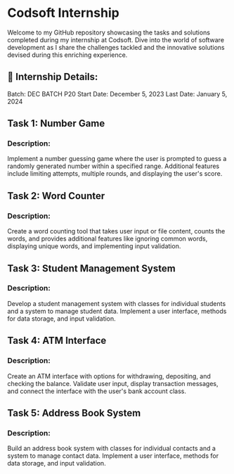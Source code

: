 # Codsoft Internship
Welcome to my GitHub repository showcasing the tasks and solutions completed during my internship at Codsoft. Dive into the world of software development as I share the challenges tackled and the innovative solutions devised during this enriching experience.
## 🚀 Internship Details:
Batch: DEC BATCH P20
Start Date: December 5, 2023
Last Date: January 5, 2024

## Task 1: Number Game
### Description:
Implement a number guessing game where the user is prompted to guess a randomly generated number within a specified range. Additional features include limiting attempts, multiple rounds, and displaying the user's score.

## Task 2: Word Counter
### Description:
Create a word counting tool that takes user input or file content, counts the words, and provides additional features like ignoring common words, displaying unique words, and implementing input validation.

## Task 3: Student Management System
### Description:
Develop a student management system with classes for individual students and a system to manage student data. Implement a user interface, methods for data storage, and input validation.

## Task 4: ATM Interface
### Description:
Create an ATM interface with options for withdrawing, depositing, and checking the balance. Validate user input, display transaction messages, and connect the interface with the user's bank account class.

## Task 5: Address Book System
### Description:
Build an address book system with classes for individual contacts and a system to manage contact data. Implement a user interface, methods for data storage, and input validation.
